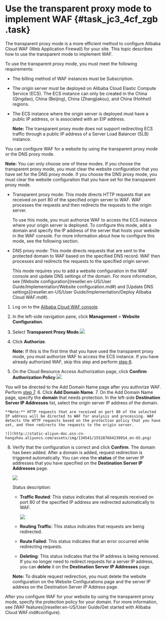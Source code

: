 # Use the transparent proxy mode to implement WAF {#task_jc3_4cf_zgb .task}

The transparent proxy mode is a more efficient method to configure Alibaba Cloud WAF \(Web Application Firewall\) for your site. This topic describes how to use the transparent mode to implement WAF.

To use the transparent proxy mode, you must meet the following requirements:

-   The billing method of WAF instances must be Subscription.
-   The origin server must be deployed on Alibaba Cloud Elastic Compute Service \(ECS\). The ECS instance can only be created in the China \(Qingdao\), China \(Beijing\), China \(Zhangjiakou\), and China \(Hohhot\) regions.
-   The ECS instance where the origin server is deployed must have a public IP address, or is associated with an EIP address.

    **Note:** The transparent proxy mode does not support redirecting ECS traffic through a public IP address of a Server Load Balancer \(SLB\) instance.


You can configure WAF for a website by using the transparent proxy mode or the DNS proxy mode.

**Note:** You can only choose one of these modes. If you choose the transparent proxy mode, you must clear the website configuration that you have set for the DNS proxy mode. If you choose the DNS proxy mode, you must clear the website configuration that you have set for the transparent proxy mode.

-   Transparent proxy mode: This mode directs HTTP requests that are received on port 80 of the specified origin server to WAF. WAF processes the requests and then redirects the requests to the origin server.

    To use this mode, you must authorize WAF to access the ECS instance where your origin server is deployed. To configure this mode, add a domain and specify the IP address of the server that hosts your website in the WAF console. For more information about how to configure this mode, see the following section.

-   DNS proxy mode: This mode directs requests that are sent to the protected domain to WAF based on the specified DNS record. WAF then processes and redirects the requests to the specified origin server.

    This mode requires you to add a website configuration in the WAF console and update DNS settings of the domain. For more information, see [Website configuration](reseller.en-US/User Guide/Implementation/Website configuration.md#) and [Update DNS settings](reseller.en-US/User Guide/Implementation/Deploy Alibaba Cloud WAF.md#).


1.  Log on to the [Alibaba Cloud WAF console](https://partners-intl.console.aliyun.com/#/waf). 
2.  In the left-side navigation pane, click **Management** \> **Website Configuration**. 
3.  Select **Transparent Proxy Mode**.![](http://static-aliyun-doc.oss-cn-hangzhou.aliyuncs.com/assets/img/134541/155287664239912_en-US.png)

 
4.  Click **Authorize**. 

    **Note:** If this is the first time that you have used the transparent proxy mode, you must authorize WAF to access the ECS instance. If you have already authorized WAF, skip this step and perform [step 6](#).

5.   On the Cloud Resource Access Authorization page, click **Confirm Authorization Policy**.![](http://static-aliyun-doc.oss-cn-hangzhou.aliyuncs.com/assets/img/134541/155287664239913_en-US.png)

 You will be directed to the Add Domain Name page after you authorize WAF. Perform [step 7](#).
6.  Click **Add Domain Name**. 
7.  On the Add Domain Name page, specify the **domain** that needs protection. In the left-side **Destination Server IP Addresses** list, select the origin server IP address of the domain. 

    **Note:** HTTP requests that are received on port 80 of the selected IP address will be directed to WAF for analysis and processing. WAF detects the HTTP requests based on the protection policy that you have set, and then redirects the requests to the origin server.

    ![](http://static-aliyun-doc.oss-cn-hangzhou.aliyuncs.com/assets/img/134541/155287664239914_en-US.png)

8.  Verify that the configuration is correct and click **Confirm**. The domain has been added. After a domain is added, request redirection is triggered automatically. You can view the **status** of the server IP addresses that you have specified on the **Destination Server IP Addresses** page.

    ![](http://static-aliyun-doc.oss-cn-hangzhou.aliyuncs.com/assets/img/134541/155287664239915_en-US.png)

    Status description:

    -   **Traffic Routed**: This status indicates that all requests received on port 80 of the specified IP address are redirected automatically to WAF.

        ![](http://static-aliyun-doc.oss-cn-hangzhou.aliyuncs.com/assets/img/134541/155287664239916_en-US.png)

    -   **Routing Traffic**: This status indicates that requests are being redirected.
    -   **Route Failed**: This status indicates that an error occurred while redirecting requests.
    -   **Deleting**: This status indicates that the IP address is being removed.
    If you no longer need to redirect requests for a server IP address, you can **delete** it on the **Destination Server IP Addresses** page.

    **Note:** To disable request redirection, you must delete the website configuration on the Website Configurations page and the server IP address on the Destination Server IP Address page.


After you configure WAF for your website by using the transparent proxy mode, specify the protection policy for your domain. For more information, see [WAF features](reseller.en-US/User Guide/Get started with Alibaba Cloud WAF.md#configure).

